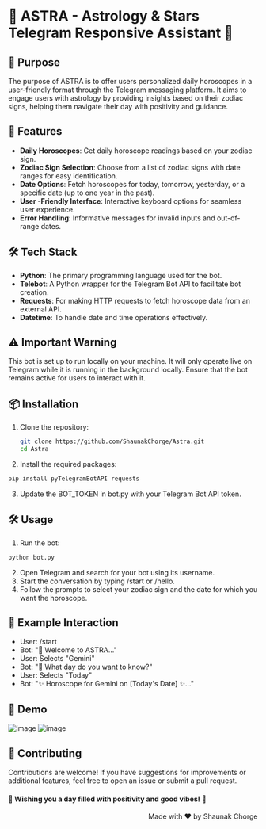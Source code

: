 # 🌟 ASTRA - Astrology & Stars Telegram Responsive Assistant 🌟

## 🎯 Purpose
The purpose of ASTRA is to offer users personalized daily horoscopes in a user-friendly format through the Telegram messaging platform. It aims to engage users with astrology by providing insights based on their zodiac signs, helping them navigate their day with positivity and guidance.

## 🚀 Features
- **Daily Horoscopes**: Get daily horoscope readings based on your zodiac sign.
- **Zodiac Sign Selection**: Choose from a list of zodiac signs with date ranges for easy identification.
- **Date Options**: Fetch horoscopes for today, tomorrow, yesterday, or a specific date (up to one year in the past).
- **User -Friendly Interface**: Interactive keyboard options for seamless user experience.
- **Error Handling**: Informative messages for invalid inputs and out-of-range dates.

## 🛠️ Tech Stack
- **Python**: The primary programming language used for the bot.
- **Telebot**: A Python wrapper for the Telegram Bot API to facilitate bot creation.
- **Requests**: For making HTTP requests to fetch horoscope data from an external API.
- **Datetime**: To handle date and time operations effectively.


## ⚠️ Important Warning
This bot is set up to run locally on your machine. It will only operate live on Telegram while it is running in the background locally. Ensure that the bot remains active for users to interact with it.


## 📦 Installation
1. Clone the repository:
   ```bash
   git clone https://github.com/ShaunakChorge/Astra.git
   cd Astra
   ```

2. Install the required packages:
  ```bash
  pip install pyTelegramBotAPI requests
  ```
3. Update the BOT_TOKEN in bot.py with your Telegram Bot API token.


## 🛠️ Usage
1. Run the bot:
  ```bash
  python bot.py
  ```
2. Open Telegram and search for your bot using its username.
3. Start the conversation by typing /start or /hello.
4. Follow the prompts to select your zodiac sign and the date for which you want the horoscope.


## 📅 Example Interaction
- User: /start
- Bot: "🌟 Welcome to ASTRA..."
- User: Selects "Gemini"
- Bot: "📅 What day do you want to know?"
- User: Selects "Today"
- Bot: "✨ Horoscope for Gemini on [Today's Date] ✨..."


## 🎥 Demo
![image](https://github.com/user-attachments/assets/41234f01-daef-41cc-9b81-baa83b49ffd3)
![image](https://github.com/user-attachments/assets/4cccf34d-0bfa-4e90-b446-244b73eedbde)





## 🤝 Contributing
Contributions are welcome! If you have suggestions for improvements or additional features, feel free to open an issue or submit a pull request.


#### 🌌 Wishing you a day filled with positivity and good vibes! 🌌

<div align="right">
  <p>Made with ❤️ by Shaunak Chorge</p>
</div>

